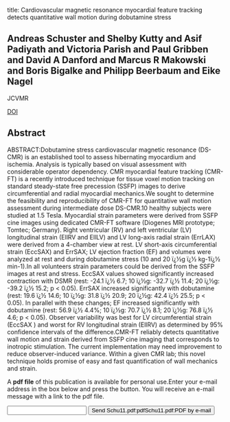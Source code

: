 title: Cardiovascular magnetic resonance myocardial feature tracking detects quantitative wall motion during dobutamine stress

## Andreas Schuster and Shelby Kutty and Asif Padiyath and Victoria Parish and Paul Gribben and David A Danford and Marcus R Makowski and Boris Bigalke and Philipp Beerbaum and Eike Nagel
JCVMR

<a href="https://doi.org/10.1186/1532-429X-13-58">DOI</a>

## Abstract
ABSTRACT:Dobutamine stress cardiovascular magnetic resonance (DS-CMR) is an established tool to assess hibernating myocardium and ischemia. Analysis is typically based on visual assessment with considerable operator dependency. CMR myocardial feature tracking (CMR-FT) is a recently introduced technique for tissue voxel motion tracking on standard steady-state free precession (SSFP) images to derive circumferential and radial myocardial mechanics.We sought to determine the feasibility and reproducibility of CMR-FT for quantitative wall motion assessment during intermediate dose DS-CMR.10 healthy subjects were studied at 1.5 Tesla. Myocardial strain parameters were derived from SSFP cine images using dedicated CMR-FT software (Diogenes MRI prototype; Tomtec; Germany). Right ventricular (RV) and left ventricular (LV) longitudinal strain (EllRV and EllLV) and LV long-axis radial strain (ErrLAX) were derived from a 4-chamber view at rest. LV short-axis circumferential strain (EccSAX) and ErrSAX; LV ejection fraction (EF) and volumes were analyzed at rest and during dobutamine stress (10 and 20 ï¿½g ï¿½ kg-1ï¿½ min-1).In all volunteers strain parameters could be derived from the SSFP images at rest and stress. EccSAX values showed significantly increased contraction with DSMR (rest: -24.1 ï¿½ 6.7; 10 ï¿½g: -32.7 ï¿½ 11.4; 20 ï¿½g: -39.2 ï¿½ 15.2; p < 0.05). ErrSAX increased significantly with dobutamine (rest: 19.6 ï¿½ 14.6; 10 ï¿½g: 31.8 ï¿½ 20.9; 20 ï¿½g: 42.4 ï¿½ 25.5; p < 0.05). In parallel with these changes; EF increased significantly with dobutamine (rest: 56.9 ï¿½ 4.4%; 10 ï¿½g: 70.7 ï¿½ 8.1; 20 ï¿½g: 76.8 ï¿½ 4.6; p < 0.05). Observer variability was best for LV circumferential strain (EccSAX ) and worst for RV longitudinal strain (EllRV) as determined by 95% confidence intervals of the difference.CMR-FT reliably detects quantitative wall motion and strain derived from SSFP cine imaging that corresponds to inotropic stimulation. The current implementation may need improvement to reduce observer-induced variance. Within a given CMR lab; this novel technique holds promise of easy and fast quantification of wall mechanics and strain.

A <b>pdf file</b> of this publication is available for personal use.Enter your e-mail address in the box below and press the button. You will receive an e-mail message with a link to the pdf file.
<form action="sender.php">  <input type="text" name="email">  <input type="submit" value="Send Schu11.pdf:pdfSchu11.pdf:PDF by e-mail"></form>